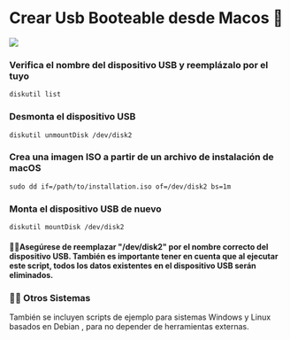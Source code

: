 # Crear Usb Booteable desde Macos 🍎

![](https://lemppics.lemp.io/1661690001749.jpg)

### Verifica el nombre del dispositivo USB y reemplázalo por el tuyo
```shell
diskutil list

```
### Desmonta el dispositivo USB
    diskutil unmountDisk /dev/disk2

### Crea una imagen ISO a partir de un archivo de instalación de macOS

    sudo dd if=/path/to/installation.iso of=/dev/disk2 bs=1m

### Monta el dispositivo USB de nuevo
    diskutil mountDisk /dev/disk2


#### 🚨🚨Asegúrese de reemplazar "/dev/disk2" por el nombre correcto del dispositivo USB. También es importante tener en cuenta que al ejecutar este script, todos los datos existentes en el dispositivo USB serán eliminados.

### 🐱‍💻 Otros Sistemas 
También se incluyen scripts de ejemplo para sistemas Windows y Linux basados en Debian , para no depender de herramientas externas.
